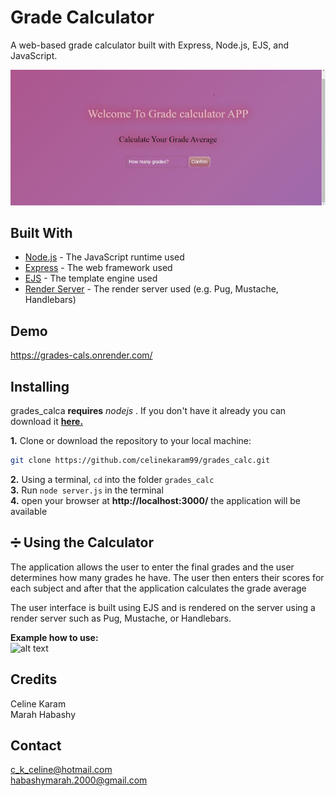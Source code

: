 # Grade Calculator

A web-based grade calculator built with Express, Node.js, EJS, and JavaScript.


![calc_grades.png](https://github.com/celinekaram99/grades_calc/blob/master/calc_grades.jpg?raw=true)

## Built With

* [Node.js](https://nodejs.org) - The JavaScript runtime used
* [Express](https://expressjs.com) - The web framework used
* [EJS](https://npmjs.com/package/ejs) - The template engine used
* [Render Server](https://npmjs.com/package/<render-server>) - The render server used (e.g. Pug, Mustache, Handlebars)

## Demo
https://grades-cals.onrender.com/


## Installing

grades_calca **requires** _nodejs_ . If you don't have it already you can download it **[here.](https://nodejs.org/en/)**  

**1.** Clone or download the repository to your local machine:  
```bash
git clone https://github.com/celinekaram99/grades_calc.git
```
**2.** Using a terminal, `cd` into the folder `grades_calc`<br>
**3.** Run `node server.js` in the terminal<br>
**4.** open your browser at **http://localhost:3000/** the application will be available

## :heavy_division_sign: Using the Calculator

The application allows the user to enter the final grades and the user determines how many grades he have.  The user then enters their scores for each subject and after that the application calculates the grade average

The user interface is built using EJS and is rendered on the server using a render server such as Pug, Mustache, or Handlebars.

**Example how to use:** <br>
![alt text](https://github.com/celinekaram99/grades_calc/blob/master/ezgif.com-gif-maker.gif?raw=true)

## Credits
Celine Karam\
Marah Habashy

## Contact
c_k_celine@hotmail.com\
habashymarah.2000@gmail.com
